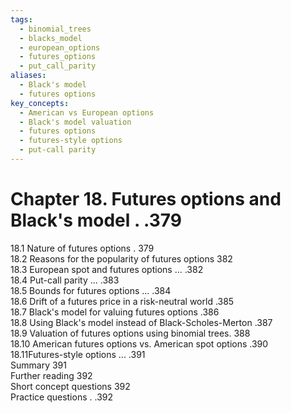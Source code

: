 ```yaml
---
tags:
  - binomial_trees
  - blacks_model
  - european_options
  - futures_options
  - put_call_parity
aliases:
  - Black's model
  - futures options
key_concepts:
  - American vs European options
  - Black's model valuation
  - futures options
  - futures-style options
  - put-call parity
---
```


# Chapter 18. Futures options and Black's model . .379  

18.1 Nature of futures options . 379   
18.2 Reasons for the popularity of futures options 382   
18.3 European spot and futures options ... .382   
18.4 Put-call parity ... .383   
18.5 Bounds for futures options ... .384   
18.6 Drift of a futures price in a risk-neutral world .385   
18.7 Black's model for valuing futures options .386   
18.8 Using Black's model instead of Black-Scholes-Merton .387   
18.9 Valuation of futures options using binomial trees. 388   
18.10 American futures options vs. American spot options .390   
18.11Futures-style options ... .391   
Summary 391   
Further reading 392   
Short concept questions 392   
Practice questions . .392  
